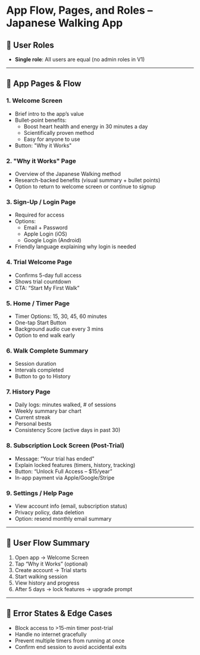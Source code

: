 # App Flow, Pages, and Roles – Japanese Walking App

## 👤 User Roles
- **Single role**: All users are equal (no admin roles in V1)

---

## 📲 App Pages & Flow

### 1. **Welcome Screen**
- Brief intro to the app’s value
- Bullet-point benefits:
  - Boost heart health and energy in 30 minutes a day
  - Scientifically proven method
  - Easy for anyone to use
- Button: "Why it Works"

### 2. **"Why it Works" Page**
- Overview of the Japanese Walking method
- Research-backed benefits (visual summary + bullet points)
- Option to return to welcome screen or continue to signup

### 3. **Sign-Up / Login Page**
- Required for access
- Options:
  - Email + Password
  - Apple Login (iOS)
  - Google Login (Android)
- Friendly language explaining why login is needed

### 4. **Trial Welcome Page**
- Confirms 5-day full access
- Shows trial countdown
- CTA: “Start My First Walk”

### 5. **Home / Timer Page**
- Timer Options: 15, 30, 45, 60 minutes
- One-tap Start Button
- Background audio cue every 3 mins
- Option to end walk early

### 6. **Walk Complete Summary**
- Session duration
- Intervals completed
- Button to go to History

### 7. **History Page**
- Daily logs: minutes walked, # of sessions
- Weekly summary bar chart
- Current streak
- Personal bests
- Consistency Score (active days in past 30)

### 8. **Subscription Lock Screen** (Post-Trial)
- Message: “Your trial has ended”
- Explain locked features (timers, history, tracking)
- Button: “Unlock Full Access – $15/year”
- In-app payment via Apple/Google/Stripe

### 9. **Settings / Help Page**
- View account info (email, subscription status)
- Privacy policy, data deletion
- Option: resend monthly email summary

---

## 🔄 User Flow Summary
1. Open app → Welcome Screen
2. Tap “Why it Works” (optional)
3. Create account → Trial starts
4. Start walking session
5. View history and progress
6. After 5 days → lock features → upgrade prompt

---

## 🛑 Error States & Edge Cases
- Block access to >15-min timer post-trial
- Handle no internet gracefully
- Prevent multiple timers from running at once
- Confirm end session to avoid accidental exits

